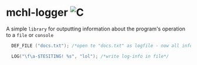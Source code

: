 # mchl-logger ![C](https://img.shields.io/badge/c-%2300599C.svg?style=for-the-badge&logo=c&logoColor=white)
A simple `library` for outputting information about the program's operation to a `file` or `console`
```C
  DEF_FILE ("docs.txt"); /*open te "docs.txt" as logfile - now all info can be placed in this file*/
```
```C
  LOG("\f\a-$TESITING! %s", "lol"); /*write log-info in file*/
```
